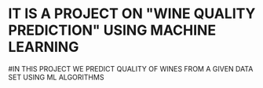 # IT IS A PROJECT ON "WINE QUALITY PREDICTION" USING MACHINE LEARNING
#IN THIS PROJECT WE PREDICT QUALITY OF WINES FROM A GIVEN DATA SET USING ML ALGORITHMS

